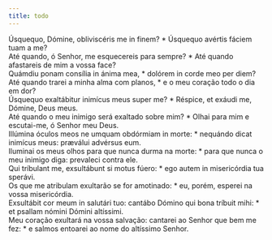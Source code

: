 ```yaml
---
title: todo
---
```

<div class="dropcap text-justify">Úsquequo, Dómine, obliviscéris me in finem? * Úsquequo avértis fáciem tuam a me?</div>
<div class="dropcap text-justify">Até quando, ó Senhor, me esquecereis para sempre? * Até quando afastareis de mim a vossa face?</div>
<div class="text-justify">Quámdiu ponam consília in ánima mea, * dolórem in corde meo per diem?</div>
<div class="text-justify">Até quando trarei a minha alma com planos, * e o meu coração todo o dia em dor?</div>
<div class="text-justify">Úsquequo exaltábitur inimícus meus super me? * Réspice, et exáudi me, Dómine, Deus meus.</div>
<div class="text-justify">Até quando o meu inimigo será exaltado sobre mim? * Olhai para mim e escutai-me, ó Senhor meu Deus.</div>
<div class="text-justify">Illúmina óculos meos ne umquam obdórmiam in morte: * nequándo dicat inimícus meus: præválui advérsus eum.</div>
<div class="text-justify">Iluminai os meus olhos para que nunca durma na morte: * para que nunca o meu inimigo diga: prevaleci contra ele.</div>
<div class="text-justify">Qui tríbulant me, exsultábunt si motus fúero: * ego autem in misericórdia tua sperávi.</div>
<div class="text-justify">Os que me atribulam exultarão se for amotinado: * eu, porém, esperei na vossa misericórdia.</div>
<div class="text-justify">Exsultábit cor meum in salutári tuo: cantábo Dómino qui bona tríbuit mihi: * et psallam nómini Dómini altíssimi.</div>
<div class="text-justify">Meu coração exultará na vossa salvação: cantarei ao Senhor que bem me fez: * e salmos entoarei ao nome do altíssimo Senhor.</div>